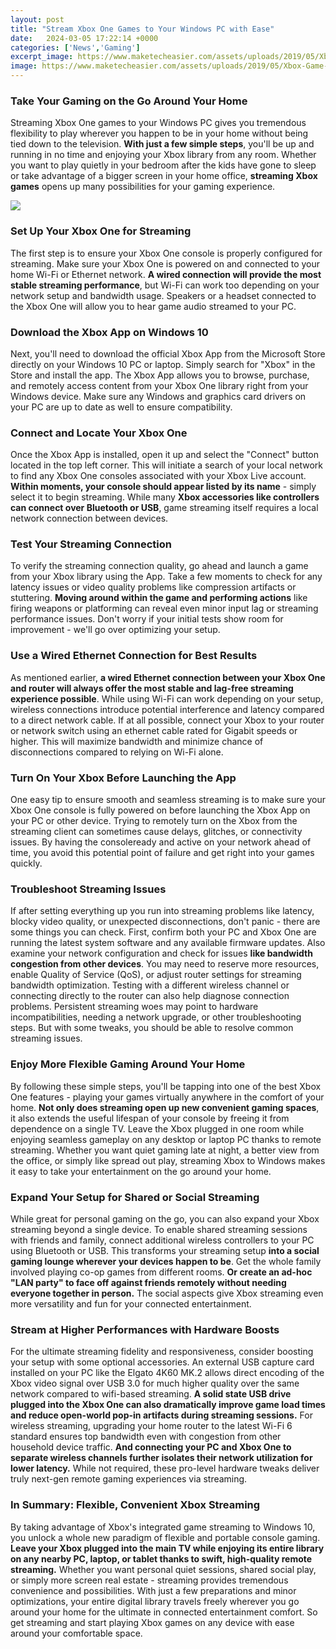 ```yaml
---
layout: post
title: "Stream Xbox One Games to Your Windows PC with Ease"
date:   2024-03-05 17:22:14 +0000
categories: ['News','Gaming']
excerpt_image: https://www.maketecheasier.com/assets/uploads/2019/05/Xbox-Game-Streaming-Settings.png
image: https://www.maketecheasier.com/assets/uploads/2019/05/Xbox-Game-Streaming-Settings.png
---
```


### Take Your Gaming on the Go Around Your Home
Streaming Xbox One games to your Windows PC gives you tremendous flexibility to play wherever you happen to be in your home without being tied down to the television. **With just a few simple steps**, you'll be up and running in no time and enjoying your Xbox library from any room. Whether you want to play quietly in your bedroom after the kids have gone to sleep or take advantage of a bigger screen in your home office, **streaming Xbox games** opens up many possibilities for your gaming experience.

![](https://www.maketecheasier.com/assets/uploads/2019/05/Xbox-Game-Streaming-Settings.png)
### Set Up Your Xbox One for Streaming
The first step is to ensure your Xbox One console is properly configured for streaming. Make sure your Xbox One is powered on and connected to your home Wi-Fi or Ethernet network. **A wired connection will provide the most stable streaming performance**, but Wi-Fi can work too depending on your network setup and bandwidth usage. Speakers or a headset connected to the Xbox One will allow you to hear game audio streamed to your PC. 
### Download the Xbox App on Windows 10
Next, you'll need to download the official Xbox App from the Microsoft Store directly on your Windows 10 PC or laptop. Simply search for "Xbox" in the Store and install the app. The Xbox App allows you to browse, purchase, and remotely access content from your Xbox One library right from your Windows device. Make sure any Windows and graphics card drivers on your PC are up to date as well to ensure compatibility.
### Connect and Locate Your Xbox One
Once the Xbox App is installed, open it up and select the "Connect" button located in the top left corner. This will initiate a search of your local network to find any Xbox One consoles associated with your Xbox Live account. **Within moments, your console should appear listed by its name** - simply select it to begin streaming. While many **Xbox accessories like controllers can connect over Bluetooth or USB**, game streaming itself requires a local network connection between devices.
### Test Your Streaming Connection
To verify the streaming connection quality, go ahead and launch a game from your Xbox library using the App. Take a few moments to check for any latency issues or video quality problems like compression artifacts or stuttering. **Moving around within the game and performing actions** like firing weapons or platforming can reveal even minor input lag or streaming performance issues. Don't worry if your initial tests show room for improvement - we'll go over optimizing your setup. 
### Use a Wired Ethernet Connection for Best Results
As mentioned earlier, **a wired Ethernet connection between your Xbox One and router will always offer the most stable and lag-free streaming experience possible**. While using Wi-Fi can work depending on your setup, wireless connections introduce potential interference and latency compared to a direct network cable. If at all possible, connect your Xbox to your router or network switch using an ethernet cable rated for Gigabit speeds or higher. This will maximize bandwidth and minimize chance of disconnections compared to relying on Wi-Fi alone.
### Turn On Your Xbox Before Launching the App
One easy tip to ensure smooth and seamless streaming is to make sure your Xbox One console is fully powered on before launching the Xbox App on your PC or other device. Trying to remotely turn on the Xbox from the streaming client can sometimes cause delays, glitches, or connectivity issues. By having the consoleready and active on your network ahead of time, you avoid this potential point of failure and get right into your games quickly.
### Troubleshoot Streaming Issues
If after setting everything up you run into streaming problems like latency, blocky video quality, or unexpected disconnections, don't panic - there are some things you can check. First, confirm both your PC and Xbox One are running the latest system software and any available firmware updates. Also examine your network configuration and check for issues **like bandwidth congestion from other devices**. You may need to reserve more resources, enable Quality of Service (QoS), or adjust router settings for streaming bandwidth optimization. Testing with a different wireless channel or connecting directly to the router can also help diagnose connection problems. Persistent streaming woes may point to hardware incompatibilities, needing a network upgrade, or other troubleshooting steps. But with some tweaks, you should be able to resolve common streaming issues.
### Enjoy More Flexible Gaming Around Your Home
By following these simple steps, you'll be tapping into one of the best Xbox One features - playing your games virtually anywhere in the comfort of your home. **Not only does streaming open up new convenient gaming spaces**, it also extends the useful lifespan of your console by freeing it from dependence on a single TV. Leave the Xbox plugged in one room while enjoying seamless gameplay on any desktop or laptop PC thanks to remote streaming. Whether you want quiet gaming late at night, a better view from the office, or simply like spread out play, streaming Xbox to Windows makes it easy to take your entertainment on the go around your home.
### Expand Your Setup for Shared or Social Streaming 
While great for personal gaming on the go, you can also expand your Xbox streaming beyond a single device. To enable shared streaming sessions with friends and family, connect additional wireless controllers to your PC using Bluetooth or USB. This transforms your streaming setup **into a social gaming lounge wherever your devices happen to be**. Get the whole family involved playing co-op games from different rooms. **Or create an ad-hoc "LAN party" to face off against friends remotely without needing everyone together in person.** The social aspects give Xbox streaming even more versatility and fun for your connected entertainment. 
### Stream at Higher Performances with Hardware Boosts
For the ultimate streaming fidelity and responsiveness, consider boosting your setup with some optional accessories. An external USB capture card installed on your PC like the Elgato 4K60 MK.2 allows direct encoding of the Xbox video signal over USB 3.0 for much higher quality over the same network compared to wifi-based streaming. **A solid state USB drive plugged into the Xbox One can also dramatically improve game load times and reduce open-world pop-in artifacts during streaming sessions.** For wireless streaming, upgrading your home router to the latest Wi-Fi 6 standard ensures top bandwidth even with congestion from other household device traffic. **And connecting your PC and Xbox One to separate wireless channels further isolates their network utilization for lower latency.** While not required, these pro-level hardware tweaks deliver truly next-gen remote gaming experiences via streaming.
### In Summary: Flexible, Convenient Xbox Streaming 
By taking advantage of Xbox's integrated game streaming to Windows 10, you unlock a whole new paradigm of flexible and portable console gaming. **Leave your Xbox plugged into the main TV while enjoying its entire library on any nearby PC, laptop, or tablet thanks to swift, high-quality remote streaming.** Whether you want personal quiet sessions, shared social play, or simply more screen real estate - streaming provides tremendous convenience and possibilities. With just a few preparations and minor optimizations, your entire digital library travels freely wherever you go around your home for the ultimate in connected entertainment comfort. So get streaming and start playing Xbox games on any device with ease around your comfortable space.